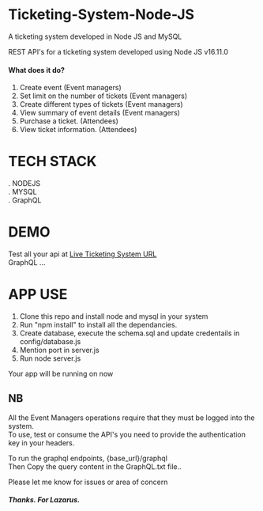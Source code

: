 # Ticketing-System-Node-JS
A ticketing system developed in Node JS and MySQL 

REST API's for a ticketing system developed using Node JS v16.11.0</br>

#### What does it do?
1. Create event (Event managers)
2. Set limit on the number of tickets (Event managers)
3. Create different types of tickets (Event managers)
4. View summary of event details (Event managers)
5. Purchase a ticket. (Attendees)
6. View ticket information. (Attendees)
 
 # TECH STACK
 
  . NODEJS </br>
  . MYSQL </br>
  . GraphQL </br>


 # DEMO
   
   Test all your api at [Live Ticketing System URL](https://lazarus-mwangi.herokuapp.com/)</br>
   GraphQL ... 
   
  # APP USE
  
  1. Clone this repo and install node and mysql in your system </br>
  2. Run "npm install" to install all the dependancies. </br>
  3. Create database, execute the schema.sql and update credentails in config/database.js </br>
  4. Mention port in server.js</br>
  5. Run node server.js </br>

  Your app will be running on now

## NB
All the Event Managers operations require that they must be logged into the system.</br>
To use, test or consume the API's you need to provide the authentication key in your headers.</br>

To run the graphql endpoints, {base_url}/graphql</br>
Then Copy the query content in the GraphQL.txt file..
  
   Please let me know for issues or area of concern
  
   ##### Thanks. For Lazarus.

 
 
